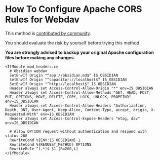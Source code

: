 # How To Configure Apache CORS Rules for Webdav

This method is [contributed by community](https://github.com/remotely-save/remotely-save/pull/31).

You should evaluate the risk by yourself before trying this method.

**You are strongly advised to backup your original Apache configuration files before making any changes.**

```apacheconf
<IfModule mod_headers.c>
  # Obsidian webdav
  SetEnvIf Origin "^app://obsidian.md$" IS_OBSIDIAN
  SetEnvIf Origin "^capacitor://localhost$" IS_OBSIDIAN
  SetEnvIf Origin "^http://localhost$" IS_OBSIDIAN
  Header always set Access-Control-Allow-Origin "*" env=IS_OBSIDIAN
  Header always set Access-Control-Allow-Methods "GET, HEAD, POST, PUT, OPTIONS, MOVE, DELETE, COPY, LOCK, UNLOCK, PROPFIND" env=IS_OBSIDIAN
  Header always set Access-Control-Allow-Headers "Authorization, Depth, DNT, User-Agent, Keep-Alive, Content-Type, accept, origin, X-Requested-With" env=IS_OBSIDIAN
  Header always set Access-Control-Expose-Headers "etag, dav" env=IS_OBSIDIAN

  # Allow OPTION request without authentication and respond with status 200
  RewriteCond %{ENV:IS_OBSIDIAN} 1
  RewriteCond %{REQUEST_METHOD} OPTIONS
  RewriteRule ^(.*)$ $1 [R=200,L]
</IfModule>
```

